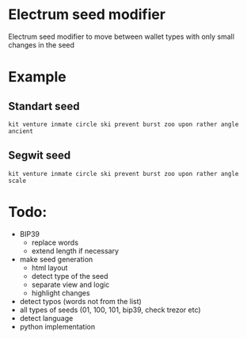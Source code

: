 # Electrum seed modifier

Electrum seed modifier to move between wallet types with only small changes in the seed

# Example

## Standart seed

```
kit venture inmate circle ski prevent burst zoo upon rather angle ancient
```

## Segwit seed

```
kit venture inmate circle ski prevent burst zoo upon rather angle scale
```

# Todo:

- BIP39
  - replace words
  - extend length if necessary
- make seed generation
  + html layout
  + detect type of the seed
  - separate view and logic
  - highlight changes
- detect typos (words not from the list)
- all types of seeds (01, 100, 101, bip39, check trezor etc)
- detect language
- python implementation